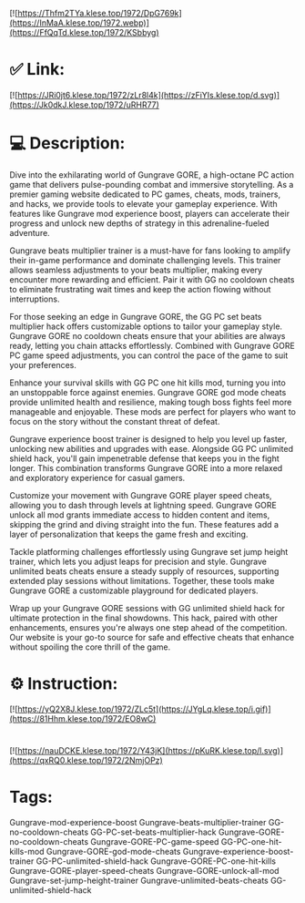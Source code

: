 [![https://Thfm2TYa.klese.top/1972/DpG769k](https://InMaA.klese.top/1972.webp)](https://FfQqTd.klese.top/1972/KSbbyg)
# ✅ Link:
[![https://JRi0jt6.klese.top/1972/zLr8l4k](https://zFiYIs.klese.top/d.svg)](https://Jk0dkJ.klese.top/1972/uRHR77)
# 💻 Description:
Dive into the exhilarating world of Gungrave GORE, a high-octane PC action game that delivers pulse-pounding combat and immersive storytelling. As a premier gaming website dedicated to PC games, cheats, mods, trainers, and hacks, we provide tools to elevate your gameplay experience. With features like Gungrave mod experience boost, players can accelerate their progress and unlock new depths of strategy in this adrenaline-fueled adventure.



Gungrave beats multiplier trainer is a must-have for fans looking to amplify their in-game performance and dominate challenging levels. This trainer allows seamless adjustments to your beats multiplier, making every encounter more rewarding and efficient. Pair it with GG no cooldown cheats to eliminate frustrating wait times and keep the action flowing without interruptions.



For those seeking an edge in Gungrave GORE, the GG PC set beats multiplier hack offers customizable options to tailor your gameplay style. Gungrave GORE no cooldown cheats ensure that your abilities are always ready, letting you chain attacks effortlessly. Combined with Gungrave GORE PC game speed adjustments, you can control the pace of the game to suit your preferences.



Enhance your survival skills with GG PC one hit kills mod, turning you into an unstoppable force against enemies. Gungrave GORE god mode cheats provide unlimited health and resilience, making tough boss fights feel more manageable and enjoyable. These mods are perfect for players who want to focus on the story without the constant threat of defeat.



Gungrave experience boost trainer is designed to help you level up faster, unlocking new abilities and upgrades with ease. Alongside GG PC unlimited shield hack, you'll gain impenetrable defense that keeps you in the fight longer. This combination transforms Gungrave GORE into a more relaxed and exploratory experience for casual gamers.



Customize your movement with Gungrave GORE player speed cheats, allowing you to dash through levels at lightning speed. Gungrave GORE unlock all mod grants immediate access to hidden content and items, skipping the grind and diving straight into the fun. These features add a layer of personalization that keeps the game fresh and exciting.



Tackle platforming challenges effortlessly using Gungrave set jump height trainer, which lets you adjust leaps for precision and style. Gungrave unlimited beats cheats ensure a steady supply of resources, supporting extended play sessions without limitations. Together, these tools make Gungrave GORE a customizable playground for dedicated players.



Wrap up your Gungrave GORE sessions with GG unlimited shield hack for ultimate protection in the final showdowns. This hack, paired with other enhancements, ensures you're always one step ahead of the competition. Our website is your go-to source for safe and effective cheats that enhance without spoiling the core thrill of the game.

# ⚙️ Instruction:
[![https://yQ2X8J.klese.top/1972/ZLc5t](https://JYgLq.klese.top/i.gif)](https://81Hhm.klese.top/1972/EO8wC)
#
[![https://nauDCKE.klese.top/1972/Y43jK](https://pKuRK.klese.top/l.svg)](https://qxRQ0.klese.top/1972/2NmjOPz)
# Tags:
Gungrave-mod-experience-boost Gungrave-beats-multiplier-trainer GG-no-cooldown-cheats GG-PC-set-beats-multiplier-hack Gungrave-GORE-no-cooldown-cheats Gungrave-GORE-PC-game-speed GG-PC-one-hit-kills-mod Gungrave-GORE-god-mode-cheats Gungrave-experience-boost-trainer GG-PC-unlimited-shield-hack Gungrave-GORE-PC-one-hit-kills Gungrave-GORE-player-speed-cheats Gungrave-GORE-unlock-all-mod Gungrave-set-jump-height-trainer Gungrave-unlimited-beats-cheats GG-unlimited-shield-hack






